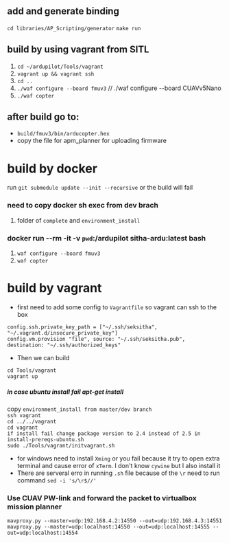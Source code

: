 ## add and generate binding
`cd libraries/AP_Scripting/generator`
`make run` 

## build by using vagrant from SITL

1. `cd ~/ardupilot/Tools/vagrant`
2. `vagrant up && vagrant ssh` 
3. `cd ..`
4. `./waf configure --board fmuv3` // ./waf configure --board CUAVv5Nano
5. `./waf copter`

## after build go to: 
* `build/fmuv3/bin/arducopter.hex`
* copy the file for apm_planner for uploading firmware


# build by docker
run `git submodule update --init --recursive` or the build will fail
### need to copy docker sh exec from dev brach 
1. folder of `complete` and `environment_install` 
### docker run --rm -it -v `pwd`:/ardupilot sitha-ardu:latest bash
1. `waf configure --board fmuv3`
2. `waf copter` 

# build by vagrant
- first need to add some config to `Vagrantfile` so vagrant can ssh to the box

`config.ssh.private_key_path = ["~/.ssh/seksitha", "~/.vagrant.d/insecure_private_key"]` \
`config.vm.provision "file", source: "~/.ssh/seksitha.pub", destination: "~/.ssh/authorized_keys"`

- Then we can build

`cd Tools/vagrant` \
`vagrant up`

##### in case ubuntu install fail apt-get install
copy `environment_install from master/dev branch` \
`ssh vagrant` \
`cd ../../vagrant` \
`cd vagrant` \
`if install fail change package version to 2.4 instead of 2.5 in install-prereqs-ubuntu.sh` \
`sudo ./Tools/vagrant/initvagrant.sh`

- for windows need to install `Xming` or you fail because it try to open extra terminal and cause error of `xTerm`. I don't know `cywine` but I also install it
- There are serveral erro in running `.sh` file because of the `\r` need to run command `sed -i 's/\r$//'`  


### Use CUAV PW-link and forward the packet to virtualbox mission planner

`mavproxy.py --master=udp:192.168.4.2:14550 --out=udp:192.168.4.3:14551` \
`mavproxy.py --master=udp:localhost:14550 --out=udp:localhost:14555 --out=udp:localhost:14554`